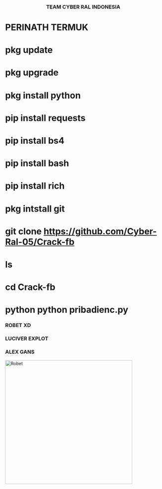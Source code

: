 <h3 align="center">TEAM CYBER RAL INDONESIA</h3>


<p align="left">
</p>

# PERINATH TERMUK

# pkg update

# pkg upgrade

# pkg install python

# pip install requests

# pip install bs4

# pip install bash

# pip install rich

# pkg intstall git

# git clone https://github.com/Cyber-Ral-05/Crack-fb

# ls

# cd Crack-fb

# python python pribadienc.py

<h3 align="left">ROBET XD</h3>
<h3 align="left">LUCIVER EXPLOT</h3>
<h3 align="left">ALEX GANS</h3>
<p><a href="https://ko-fi.com/Robet"> <img align="left" src="https://www.top4top.me/do.php?imgf=top4top_meb7314c99761c1.jpg" height="400" width="410" alt="Robet" /></a></p><br><br>




















